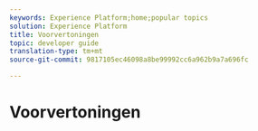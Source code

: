 ```yaml
---
keywords: Experience Platform;home;popular topics
solution: Experience Platform
title: Voorvertoningen
topic: developer guide
translation-type: tm+mt
source-git-commit: 9817105ec46098a8be99992cc6a962b9a7a696fc

---
```



# Voorvertoningen
